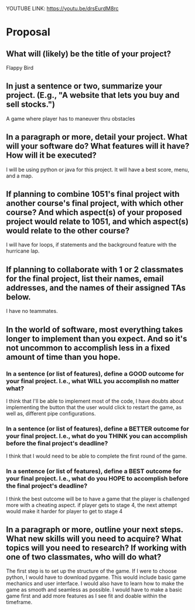 YOUTUBE LINK: https://youtu.be/drsEurdM8rc

# Proposal

## What will (likely) be the title of your project?
Flappy Bird


## In just a sentence or two, summarize your project. (E.g., "A website that lets you buy and sell stocks.")
A game where player has to maneuver thru obstacles

## In a paragraph or more, detail your project. What will your software do? What features will it have? How will it be executed?
I will be using python or java for this project. It will have a best score, menu, and a map.

## If planning to combine 1051's final project with another course's final project, with which other course? And which aspect(s) of your proposed project would relate to 1051, and which aspect(s) would relate to the other course?

I will have for loops, if statements and the background feature with the hurricane lap. 

## If planning to collaborate with 1 or 2 classmates for the final project, list their names, email addresses, and the names of their assigned TAs below.

I have no teammates.

## In the world of software, most everything takes longer to implement than you expect. And so it's not uncommon to accomplish less in a fixed amount of time than you hope.

### In a sentence (or list of features), define a GOOD outcome for your final project. I.e., what WILL you accomplish no matter what?

I think that I'll be able to implement most of the code, I have doubts about implementing the button that the user would click to restart the game, as well as, different pipe configurations.

### In a sentence (or list of features), define a BETTER outcome for your final project. I.e., what do you THINK you can accomplish before the final project's deadline? 

I think that I would need to be able to complete the first round of the game. 


### In a sentence (or list of features), define a BEST outcome for your final project. I.e., what do you HOPE to accomplish before the final project's deadline?

I think the best outcome will be to have a game that the player is challenged more with a cheating aspect. if player gets to stage 4, the next attempt would make it harder for player to get to stage 4

## In a paragraph or more, outline your next steps. What new skills will you need to acquire? What topics will you need to research? If working with one of two classmates, who will do what?

The first step is to set up the structure of the game. If I were to choose python, I would have to download pygame. This would include basic game mechanics and user interface. I would also have to learn how to make the game as smooth and seamless as possible. I would have to make a basic game first and add more features as I see fit and doable within the timeframe.

